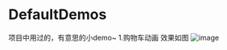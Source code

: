 # DefaultDemos
项目中用过的，有意思的小demo~
1.购物车动画 效果如图
![image](https://github.com/liuxiaodongdefault/DefaultDemos/raw/master/gif/cart_add.png)
